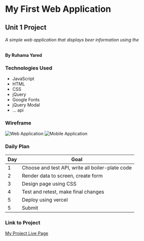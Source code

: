 # My First Web Application
## Unit 1 Project
###### A simple web application that displays beer information using the 

#### By Ruhama Yared

### Technologies Used

- JavaScript
- HTML
- CSS
- jQuery
- Google Fonts
- jQuery Modal
- ... api


### Wireframe

![Web Application](https://i.imgur.com/fdx64sK.png)
![Mobile Application](https://i.imgur.com/vkwJa8R.png)


### Daily Plan

| Day | Goal |
|-----|------|
| 1 | Choose and test API, write all boiler-plate code |
| 2 | Render data to screen, create form |
| 3 | Design page using CSS |
| 4 | Test and retest, make final changes |
| 5 | Deploy using vercel |
| 5 | Submit |


### Link to Project
[My Project Live Page](https://unit1project.vercel.app/)
